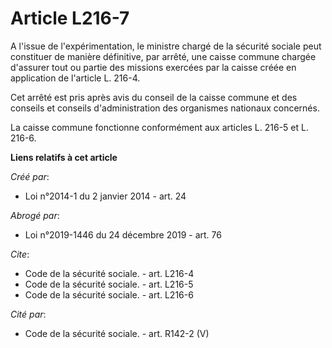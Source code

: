 # Article L216-7

A l'issue de l'expérimentation, le ministre chargé de la sécurité sociale peut constituer de manière définitive, par arrêté,
une caisse commune chargée d'assurer tout ou partie des missions exercées par la caisse créée en application de l'article L.
216-4. 

Cet arrêté est pris après avis du conseil de la caisse commune et des conseils et conseils d'administration des organismes
nationaux concernés. 

La caisse commune fonctionne conformément aux articles L. 216-5 et L. 216-6.

**Liens relatifs à cet article**

_Créé par_:

  - Loi n°2014-1 du 2 janvier 2014 - art. 24

_Abrogé par_:

  - Loi n°2019-1446 du 24 décembre 2019 - art. 76

_Cite_:

  - Code de la sécurité sociale. - art. L216-4
  - Code de la sécurité sociale. - art. L216-5
  - Code de la sécurité sociale. - art. L216-6

_Cité par_:

  - Code de la sécurité sociale. - art. R142-2 (V)
